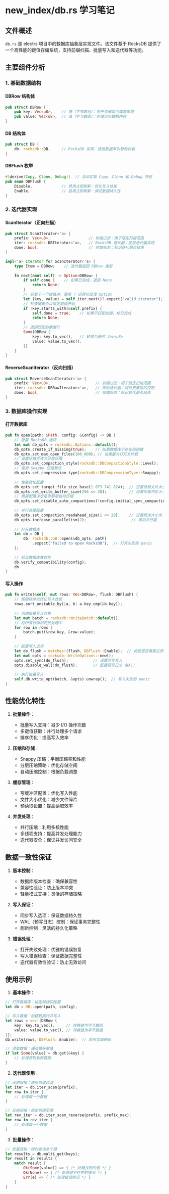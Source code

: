 # new_index/db.rs 学习笔记

## 文件概述
`db.rs` 是 electrs 项目中的数据库抽象层实现文件。该文件基于 RocksDB 提供了一个高性能的键值存储系统，支持前缀扫描、批量写入和迭代器等功能。

## 主要组件分析

### 1. 基础数据结构

#### DBRow 结构体
```rust
pub struct DBRow {
    pub key: Vec<u8>,    // 键（字节数组）：用于存储索引或查询键
    pub value: Vec<u8>,  // 值（字节数组）：存储实际数据内容
}
```

#### DB 结构体
```rust
pub struct DB {
    db: rocksdb::DB,     // RocksDB 实例：底层数据库引擎的封装
}
```

#### DBFlush 枚举
```rust
#[derive(Copy, Clone, Debug)]  // 自动实现 Copy、Clone 和 Debug 特征
pub enum DBFlush {
    Disable,             // 禁用立即刷新：优化写入性能
    Enable,              // 启用立即刷新：保证数据持久性
}
```

### 2. 迭代器实现

#### ScanIterator（正向扫描）
```rust
pub struct ScanIterator<'a> {
    prefix: Vec<u8>,                 // 前缀过滤：用于限定扫描范围
    iter: rocksdb::DBIterator<'a>,   // RocksDB 迭代器：底层迭代器实现
    done: bool,                      // 完成标志：标记迭代是否结束
}

impl<'a> Iterator for ScanIterator<'a> {
    type Item = DBRow;    // 迭代器返回 DBRow 类型
    
    fn next(&mut self) -> Option<DBRow> {
        if self.done {    // 如果已完成，返回 None
            return None;
        }
        // 获取下一个键值对，使用 ? 运算符处理 Option
        let (key, value) = self.iter.next()?.expect("valid iterator");
        // 检查键是否以指定前缀开始
        if !key.starts_with(&self.prefix) {
            self.done = true;    // 如果不匹配前缀，标记完成
            return None;
        }
        // 返回匹配的数据行
        Some(DBRow {
            key: key.to_vec(),   // 转换为新的 Vec<u8>
            value: value.to_vec(),
        })
    }
}
```

#### ReverseScanIterator（反向扫描）
```rust
pub struct ReverseScanIterator<'a> {
    prefix: Vec<u8>,                    // 前缀过滤：用于限定扫描范围
    iter: rocksdb::DBRawIterator<'a>,   // 原始迭代器：提供更底层的控制
    done: bool,                         // 完成标志：标记迭代是否结束
}
```

### 3. 数据库操作实现

#### 打开数据库
```rust
pub fn open(path: &Path, config: &Config) -> DB {
    // 配置 RocksDB 选项
    let mut db_opts = rocksdb::Options::default();
    db_opts.create_if_missing(true);    // 如果数据库不存在则创建
    db_opts.set_max_open_files(100_000); // 设置最大打开文件数
    // 设置压缩方式为分层压缩
    db_opts.set_compaction_style(rocksdb::DBCompactionStyle::Level);
    // 使用 Snappy 压缩算法
    db_opts.set_compression_type(rocksdb::DBCompressionType::Snappy);
    
    // 性能优化配置
    db_opts.set_target_file_size_base(1_073_741_824);  // 设置目标文件大小为 1GB
    db_opts.set_write_buffer_size(256 << 20);          // 设置写缓冲区大小为 256MB
    // 根据配置决定是否禁用自动压缩
    db_opts.set_disable_auto_compactions(!config.initial_sync_compaction);
    
    // 并行处理配置
    db_opts.set_compaction_readahead_size(1 << 20);    // 设置预读大小为 1MB
    db_opts.increase_parallelism(2);                    // 增加并行度
    
    // 打开数据库
    let db = DB {
        db: rocksdb::DB::open(&db_opts, path)
            .expect("failed to open RocksDB"),  // 打开失败则 panic
    };
    
    // 验证数据库兼容性
    db.verify_compatibility(config);
    db
}
```

#### 写入操作
```rust
pub fn write(&self, mut rows: Vec<DBRow>, flush: DBFlush) {
    // 按键排序以优化写入性能
    rows.sort_unstable_by(|a, b| a.key.cmp(&b.key));
    
    // 创建批量写入对象
    let mut batch = rocksdb::WriteBatch::default();
    // 将所有行添加到批处理中
    for row in rows {
        batch.put(&row.key, &row.value);
    }
    
    // 配置写入选项
    let do_flush = matches!(flush, DBFlush::Enable);  // 检查是否需要立即刷新
    let mut opts = rocksdb::WriteOptions::new();
    opts.set_sync(do_flush);           // 设置同步写入
    opts.disable_wal(!do_flush);       // 配置预写日志（WAL）
    
    // 执行批量写入
    self.db.write_opt(batch, &opts).unwrap();  // 写入失败则 panic
}
```

## 性能优化特性

1. **批量操作**：
   - 批量写入支持：减少 I/O 操作次数
   - 多键值获取：并行处理多个请求
   - 排序优化：提高写入效率

2. **压缩和存储**：
   - Snappy 压缩：平衡压缩率和性能
   - 分层压缩策略：优化存储空间
   - 自动压缩控制：根据负载调整

3. **缓存管理**：
   - 写缓冲区配置：优化写入性能
   - 文件大小优化：减少文件碎片
   - 预读取设置：提高读取效率

4. **并发处理**：
   - 并行压缩：利用多核性能
   - 多线程支持：提高并发处理能力
   - 迭代器安全：保证并发访问安全

## 数据一致性保证

1. **版本控制**：
   - 数据库版本检查：确保兼容性
   - 兼容性验证：防止版本冲突
   - 轻量模式支持：灵活的存储策略

2. **写入保证**：
   - 同步写入选项：保证数据持久性
   - WAL（预写日志）控制：保证事务完整性
   - 刷新控制：灵活的持久化策略

3. **错误处理**：
   - 打开失败处理：优雅的错误恢复
   - 写入错误检查：保证数据完整性
   - 迭代器有效性验证：防止无效访问

## 使用示例

1. **基本操作**：
```rust
// 打开数据库：指定路径和配置
let db = DB::open(path, config);

// 写入数据：创建数据行并写入
let rows = vec![DBRow {
    key: key.to_vec(),     // 转换键为字节数组
    value: value.to_vec(), // 转换值为字节数组
}];
db.write(rows, DBFlush::Enable);  // 启用立即刷新

// 读取数据：通过键获取值
if let Some(value) = db.get(&key) {
    // 处理获取到的数据
}
```

2. **迭代器使用**：
```rust
// 正向扫描：使用前缀过滤
let iter = db.iter_scan(prefix);
for row in iter {
    // 处理每一行数据
}

// 反向扫描：指定前缀范围
let rev_iter = db.iter_scan_reverse(prefix, prefix_max);
for row in rev_iter {
    // 处理每一行数据
}
```

3. **批量操作**：
```rust
// 批量获取：同时查询多个键
let results = db.multi_get(keys);
for result in results {
    match result {
        Ok(Some(value)) => { /* 处理找到的值 */ }
        Ok(None) => { /* 处理键不存在的情况 */ }
        Err(e) => { /* 处理错误情况 */ }
    }
}
``` 